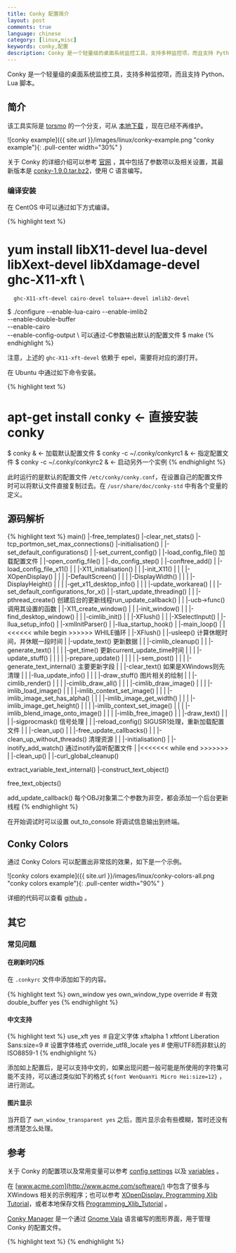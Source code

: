 ```yaml
---
title: Conky 配置简介
layout: post
comments: true
language: chinese
category: [linux,misc]
keywords: conky,配置
description: Conky 是一个轻量级的桌面系统监控工具，支持多种监控项，而且支持 Python、Lua 脚本。
---
```


Conky 是一个轻量级的桌面系统监控工具，支持多种监控项，而且支持 Python、Lua 脚本。

<!-- more -->

## 简介

该工具实际是 [torsmo](http://torsmo.sourceforge.net/index.php) 的一个分支，可从 [本地下载](/reference/linux/torsmo-0.18.tar.gz) ，现在已经不再维护。

![conky example]({{ site.url }}/images/linux/conky-example.png "conky example"){: .pull-center width="30%" }

关于 Conky 的详细介绍可以参考 [官网](http://conky.sourceforge.net/) ，其中包括了参数项以及相关设置，其最新版本是 [conky-1.9.0.tar.bz2](/reference/linux/conky-1.9.0.tar.bz2)，使用 C 语言编写。


### 编译安装

在 CentOS 中可以通过如下方式编译。

{% highlight text %}
# yum install libX11-devel lua-devel libXext-devel libXdamage-devel ghc-X11-xft \
      ghc-X11-xft-devel cairo-devel tolua++-devel imlib2-devel
$ ./configure --enable-lua-cairo --enable-imlib2 \
    --enable-double-buffer                       \
    --enable-cairo                               \
    --enable-config-output                       \   可以通过-C参数输出默认的配置文件
$ make
{% endhighlight %}

<!--
HAVE_XDBE     Double Buffer
TCP_PORT_MONITOR  支持
-->



注意，上述的 `ghc-X11-xft-devel` 依赖于 epel，需要将对应的源打开。

在 Ubuntu 中通过如下命令安装。

{% highlight text %}
# apt-get install conky            ← 直接安装 conky
$ conky &                          ← 加载默认配置文件
$ conky -c ~/.conky/conkyrc1 &     ← 指定配置文件
$ conky -c ~/.conky/conkyrc2 &     ← 启动另外一个实例
{% endhighlight %}

此时运行的是默认的配置文件 `/etc/conky/conky.conf`，在设置自己的配置文件时可以将默认文件直接复制过去。在 `/usr/share/doc/conky-std` 中有各个变量的定义。

<!--
下面是一些常用的配置。

设置成真透明<br>
这需要窗口管理器支持Xorg复合特性，比如使用compiz或者启用metacity复合特性。<br>
own_window_argb_visual：布尔值。当为true时启用真透明特性。<br>
own_window_argb_value：当启用真透明时设定不透明度。值的范围是0-255。0是0%不透明度，255是100%不透明。<br>
own_window_transparent：布尔值。当该值为true，并且启用真透明时，设置不透明度为0%。</li><br><li>

时间设置<br>
time: 变量，使用当前的时区。<br>
tztime (timzone (format)): 显示某一个时区，可以在 /usr/share/zoneinfo 中查看，如 US/Pacific 。其中时间的格式可以通过 man date 进行查看，如 ${tztime America/Chicago $H:%M:%S} 。
-->

## 源码解析

<!--
绘制应该是通过draw_stuff()->draw_text()->draw_line()->draw_string()函数进行的，通过for_each_line()显示每一行的内容。<br><br>

绘制的是text_buffer指向的内容，kk

颜色的名称采用的是X11指定的，可以通过/usr/share/X11/rgb.txt查看所支持的颜色。
-->

{% highlight text %}
main()
  |-free_templates()
  |-clear_net_stats()
  |-tcp_portmon_set_max_connections()
  |-initialisation()
  | |-set_default_configurations()
  | |-set_current_config()
  | |-load_config_file()                加载配置文件
  |   |-open_config_file()
  |   |-do_config_step()
  | |-conftree_add()
  | |-load_config_file_x11()
  | | |-X11_initialisation()
  | |   |-init_X11()
  | |   | |-XOpenDisplay()
  | |   | |-DefaultScreen()
  | |   | |-DisplayWidth()
  | |   | |-DisplayHeight()
  | |   | |-get_x11_desktop_info()
  | |   | |-update_workarea()
  | |   |-set_default_configurations_for_x()
  | |-start_update_threading()
  | | |-pthread_create()                创建后台的更新线程run_update_callback()
  | |   |-ucb->func()                   调用其设置的函数
  | |-X11_create_window()
  | | |-init_window()
  | |   |-find_desktop_window()
  | |   |-cimlib_init()
  | |   |-XFlush()
  | |   |-XSelectInput()
  | |-llua_setup_info()
  | |-xmlInitParser()
  | |-llua_startup_hook()
  |
  |-main_loop()
  | |<<<<<< while begin >>>>>>          WHILE循环
  | |-XFlush()
  | |-usleep()                          计算休眠时间，并休眠一段时间
  | |-update_text()                     更新数据
  | | |-cimlib_cleanup()
  | | |-generate_text()
  | | | |-get_time()                    更新current_update_time时间
  | | | |-update_stuff()
  | | | | |-prepare_update()
  | | | | |-sem_post()
  | | | |-generate_text_internal()      主要更新字段
  | | |-clear_text()                    如果是XWindows则先清理
  | | |-llua_update_info()
  | |
  | |-draw_stuff()                      图片相关的绘制
  | | |-cimlib_render()
  | | | |-cimlib_draw_all()
  | | |   |-cimlib_draw_image()
  | | |     |-imlib_load_image()
  | | |     |-imlib_context_set_image()
  | | |     |-imlib_image_set_has_alpha()
  | | |     |-imlib_image_get_width()
  | | |     |-imlib_image_get_height()
  | | |     |-imlib_context_set_image()
  | | |     |-imlib_blend_image_onto_image()
  | | |     |-imlib_free_image()
  | | |-draw_text()
  | |
  | |-sigprocmask()                     信号处理
  | | |-reload_config()                 SIGUSR1处理，重新加载配置文件
  | |   |-clean_up()
  | |     |-free_update_callbacks()
  | |     |-clean_up_without_threads()  清理资源
  | |   |-initialisation()
  | |-inotify_add_watch()               通过inotify监听配置文件
  | |<<<<<<< while end >>>>>>>
  | |-clean_up()
  |
  |-curl_global_cleanup()

extract_variable_text_internal()
  |-construct_text_object()

free_text_objects()


add_update_callback()                   每个OBJ对象第二个参数为非空，都会添加一个后台更新线程
{% endhighlight %}

在开始调试时可以设置 out_to_console 将调试信息输出到终端。

## Conky Colors

通过 Conky Colors 可以配置出非常炫的效果，如下是一个示例。

![conky colors example]({{ site.url }}/images/linux/conky-colors-all.png "conky colors example"){: .pull-center width="90%" }

详细的代码可以查看 [github](https://github.com/helmuthdu/conky_colors) 。

## 其它

### 常见问题

#### 在刷新时闪烁

在 `.conkyrc` 文件中添加如下的内容。

{% highlight text %}
own_window yes
own_window_type override # 有效
double_buffer yes
{% endhighlight %}

#### 中文支持

{% highlight text %}
use_xft yes                            ＃自定义字体
xftalpha 1
xftfont Liberation Sans:size=9         # 设置字体格式
override_utf8_locale yes               # 使用UTF8而非默认的ISO8859-1
{% endhighlight %}

添加如上配置后，是可以支持中文的，如果出现问题一般可能是所使用的字符集可能不支持，可以通过类似如下的格式 `${font WenQuanYi Micro Hei:size=12}` ，进行测试。

#### 图片显示

当开启了 `own_window_transparent yes` 之后，图片显示会有些模糊，暂时还没有想清楚怎么处理。

## 参考

关于 Conky 的配置项以及常用变量可以参考 [config settings](http://conky.sourceforge.net/config_settings.html) 以及 [variables](http://conky.sourceforge.net/variables.html) 。

在 [www.acme.com](http://www.acme.com/software/) 中包含了很多与 XWindows 相关的示例程序；也可以参考 [XOpenDisplay. Programming Xlib Tutorial](http://xopendisplay.hilltopia.ca/index.html)，或者本地保存文档 [Programming_Xlib_Tutorial](/reference/linux/Programming_Xlib_Tutorial.maff) 。

[Conky Manager](https://launchpad.net/conky-manager) 是一个通过 [Gnome Vala](https://wiki.gnome.org/Projects/Vala) 语言编写的图形界面，用于管理 Conky 的配置文件。

<!--
feh 基于imlib的轻量级图片查看工具
scrot 录屏工具
-->

{% highlight text %}
{% endhighlight %}

